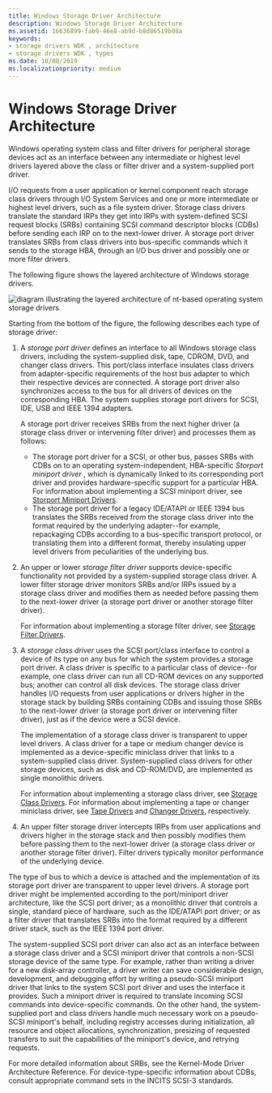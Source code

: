 ```yaml
---
title: Windows Storage Driver Architecture
description: Windows Storage Driver Architecture
ms.assetid: 16636899-fab9-46e8-ab9d-b8d86519b08a
keywords:
- storage drivers WDK , architecture
- storage drivers WDK , types
ms.date: 10/08/2019
ms.localizationpriority: medium
---
```


# Windows Storage Driver Architecture

Windows operating system class and filter drivers for peripheral storage devices act as an interface between any intermediate or highest level drivers layered above the class or filter driver and a system-supplied port driver.

I/O requests from a user application or kernel component reach storage class drivers through I/O System Services and one or more intermediate or highest level drivers, such as a file system driver. Storage class drivers translate the standard IRPs they get into IRPs with system-defined SCSI request blocks (SRBs) containing SCSI command descriptor blocks (CDBs) before sending each IRP on to the next-lower driver. A storage port driver translates SRBs from class drivers into bus-specific commands which it sends to the storage HBA, through an I/O bus driver and possibly one or more filter drivers.

The following figure shows the layered architecture of Windows storage drivers.

![diagram illustrating the layered architecture of nt-based operating system storage drivers](images/kg201-1.png)

Starting from the bottom of the figure, the following describes each type of storage driver:

1. A *storage port driver* defines an interface to all Windows storage class drivers, including the system-supplied disk, tape, CDROM, DVD, and changer class drivers. This port/class interface insulates class drivers from adapter-specific requirements of the host bus adapter to which their respective devices are connected. A storage port driver also synchronizes access to the bus for all drivers of devices on the corresponding HBA. The system supplies storage port drivers for SCSI, IDE, USB and IEEE 1394 adapters.

    A storage port driver receives SRBs from the next higher driver (a storage class driver or intervening filter driver) and processes them as follows:

    - The storage port driver for a SCSI, or other bus, passes SRBs with CDBs on to an operating system-independent, HBA-specific *Storport miniport driver* , which is dynamically linked to its corresponding port driver and provides hardware-specific support for a particular HBA. For information about implementing a SCSI miniport driver, see [Storport Miniport Drivers](storport-miniport-drivers.md).
    - The storage port driver for a legacy IDE/ATAPI or IEEE 1394 bus translates the SRBs received from the storage class driver into the format required by the underlying adapter--for example, repackaging CDBs according to a bus-specific transport protocol, or translating them into a different format, thereby insulating upper level drivers from peculiarities of the underlying bus.

2. An upper or lower *storage filter driver* supports device-specific functionality not provided by a system-supplied storage class driver. A lower filter storage driver monitors SRBs and/or IRPs issued by a storage class driver and modifies them as needed before passing them to the next-lower driver (a storage port driver or another storage filter driver).

    For information about implementing a storage filter driver, see [Storage Filter Drivers](storage-filter-drivers.md).

3. A *storage class driver* uses the SCSI port/class interface to control a device of its type on any bus for which the system provides a storage port driver. A class driver is specific to a particular class of device--for example, one class driver can run all CD-ROM devices on any supported bus; another can control all disk devices. The storage class driver handles I/O requests from user applications or drivers higher in the storage stack by building SRBs containing CDBs and issuing those SRBs to the next-lower driver (a storage port driver or intervening filter driver), just as if the device were a SCSI device.

    The implementation of a storage class driver is transparent to upper level drivers. A class driver for a tape or medium changer device is implemented as a device-specific miniclass driver that links to a system-supplied class driver. System-supplied class drivers for other storage devices, such as disk and CD-ROM/DVD, are implemented as single monolithic drivers.

    For information about implementing a storage class driver, see [Storage Class Drivers](introduction-to-storage-class-drivers.md). For information about implementing a tape or changer miniclass driver, see [Tape Drivers](tape-drivers-overview.md) and [Changer Drivers](changer-drivers.md), respectively.

4. An upper filter storage driver intercepts IRPs from user applications and drivers higher in the storage stack and then possibly modifies them before passing them to the next-lower driver (a storage class driver or another storage filter driver). Filter drivers typically monitor performance of the underlying device.

The type of bus to which a device is attached and the implementation of its storage port driver are transparent to upper level drivers. A storage port driver might be implemented according to the port/miniport driver architecture, like the SCSI port driver; as a monolithic driver that controls a single, standard piece of hardware, such as the IDE/ATAPI port driver; or as a filter driver that translates SRBs into the format required by a different driver stack, such as the IEEE 1394 port driver.

The system-supplied SCSI port driver can also act as an interface between a storage class driver and a SCSI miniport driver that controls a non-SCSI storage device of the same type. For example, rather than writing a driver for a new disk-array controller, a driver writer can save considerable design, development, and debugging effort by writing a pseudo-SCSI miniport driver that links to the system SCSI port driver and uses the interface it provides. Such a miniport driver is required to translate incoming SCSI commands into device-specific commands. On the other hand, the system-supplied port and class drivers handle much necessary work on a pseudo-SCSI miniport's behalf, including registry accesses during initialization, all resource and object allocations, synchronization, presizing of requested transfers to suit the capabilities of the miniport's device, and retrying requests.

For more detailed information about SRBs, see the Kernel-Mode Driver Architecture Reference. For device-type-specific information about CDBs, consult appropriate command sets in the INCITS SCSI-3 standards.
